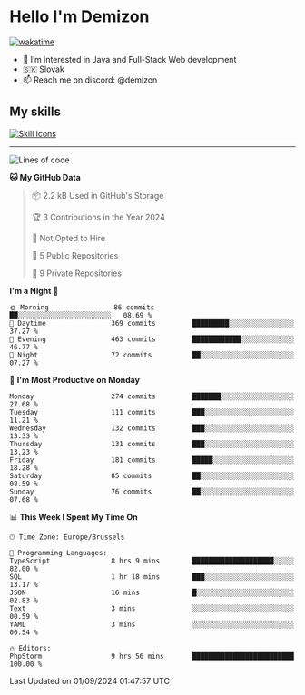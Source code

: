 # Hello I'm Demizon
[![wakatime](https://wakatime.com/badge/user/6ad1949f-d6d7-44f9-9eee-c35e54cc499b.svg)](https://wakatime.com/@6ad1949f-d6d7-44f9-9eee-c35e54cc499b)
- 👀 I’m interested in Java and Full-Stack Web development
- 🇸🇰 Slovak
- 📫 Reach me on discord: @demizon

## My skills
[![Skill icons](https://skillicons.dev/icons?i=java,js,ts,html,css,react,nextjs,tailwind,supabase,py,git,docker,linux,mysql,postgres,mongo&theme=dark)](https://github.com/Demizon3433)

---

<!--START_SECTION:waka-->
![Lines of code](https://img.shields.io/badge/From%20Hello%20World%20I%27ve%20Written-293.5%20thousand%20lines%20of%20code-blue)

**🐱 My GitHub Data** 

> 📦 2.2 kB Used in GitHub's Storage 
 > 
> 🏆 3 Contributions in the Year 2024
 > 
> 🚫 Not Opted to Hire
 > 
> 📜 5 Public Repositories 
 > 
> 🔑 9 Private Repositories 
 > 
**I'm a Night 🦉** 

```text
🌞 Morning                86 commits          ██░░░░░░░░░░░░░░░░░░░░░░░   08.69 % 
🌆 Daytime                369 commits         █████████░░░░░░░░░░░░░░░░   37.27 % 
🌃 Evening                463 commits         ████████████░░░░░░░░░░░░░   46.77 % 
🌙 Night                  72 commits          ██░░░░░░░░░░░░░░░░░░░░░░░   07.27 % 
```
📅 **I'm Most Productive on Monday** 

```text
Monday                   274 commits         ███████░░░░░░░░░░░░░░░░░░   27.68 % 
Tuesday                  111 commits         ███░░░░░░░░░░░░░░░░░░░░░░   11.21 % 
Wednesday                132 commits         ███░░░░░░░░░░░░░░░░░░░░░░   13.33 % 
Thursday                 131 commits         ███░░░░░░░░░░░░░░░░░░░░░░   13.23 % 
Friday                   181 commits         █████░░░░░░░░░░░░░░░░░░░░   18.28 % 
Saturday                 85 commits          ██░░░░░░░░░░░░░░░░░░░░░░░   08.59 % 
Sunday                   76 commits          ██░░░░░░░░░░░░░░░░░░░░░░░   07.68 % 
```


📊 **This Week I Spent My Time On** 

```text
🕑︎ Time Zone: Europe/Brussels

💬 Programming Languages: 
TypeScript               8 hrs 9 mins        ████████████████████░░░░░   82.00 % 
SQL                      1 hr 18 mins        ███░░░░░░░░░░░░░░░░░░░░░░   13.17 % 
JSON                     16 mins             █░░░░░░░░░░░░░░░░░░░░░░░░   02.83 % 
Text                     3 mins              ░░░░░░░░░░░░░░░░░░░░░░░░░   00.59 % 
YAML                     3 mins              ░░░░░░░░░░░░░░░░░░░░░░░░░   00.54 % 

🔥 Editors: 
PhpStorm                 9 hrs 56 mins       █████████████████████████   100.00 % 
```


 Last Updated on 01/09/2024 01:47:57 UTC
<!--END_SECTION:waka-->
